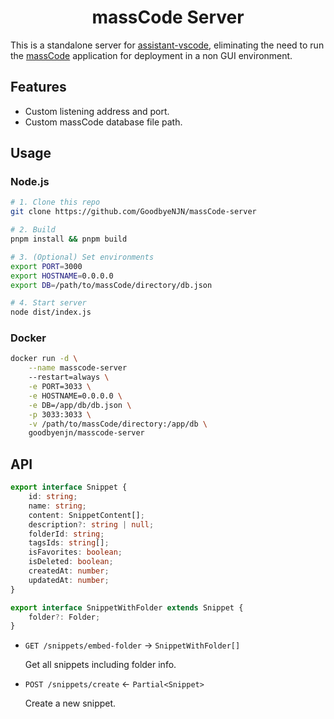 <h1 align="center">massCode Server</h1>

This is a standalone server for [assistant-vscode](https://github.com/GoodbyeNJN/assistant-vscode), eliminating the need to run the [massCode](https://github.com/massCodeIO/massCode) application for deployment in a non GUI environment.

## Features

-   Custom listening address and port.
-   Custom massCode database file path.

## Usage

### Node.js

```bash
# 1. Clone this repo
git clone https://github.com/GoodbyeNJN/massCode-server

# 2. Build
pnpm install && pnpm build

# 3. (Optional) Set environments
export PORT=3000
export HOSTNAME=0.0.0.0
export DB=/path/to/massCode/directory/db.json

# 4. Start server
node dist/index.js
```

### Docker

```bash
docker run -d \
    --name masscode-server
    --restart=always \
    -e PORT=3033 \
    -e HOSTNAME=0.0.0.0 \
    -e DB=/app/db/db.json \
    -p 3033:3033 \
    -v /path/to/massCode/directory:/app/db \
    goodbyenjn/masscode-server
```

## API

```ts
export interface Snippet {
    id: string;
    name: string;
    content: SnippetContent[];
    description?: string | null;
    folderId: string;
    tagsIds: string[];
    isFavorites: boolean;
    isDeleted: boolean;
    createdAt: number;
    updatedAt: number;
}

export interface SnippetWithFolder extends Snippet {
    folder?: Folder;
}
```

-   `GET /snippets/embed-folder` -> `SnippetWithFolder[]`

    Get all snippets including folder info.

-   `POST /snippets/create` <- `Partial<Snippet>`

    Create a new snippet.
